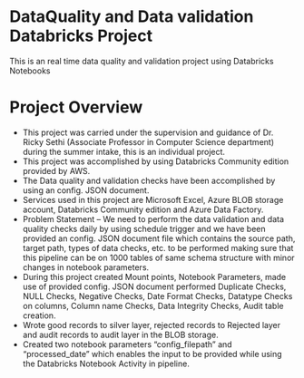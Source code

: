 # DataQuality and Data validation Databricks Project
This is an real time data quality and validation project using Databricks Notebooks

# Project Overview
* This project was carried under the supervision and guidance of Dr. Ricky Sethi (Associate Professor in Computer Science department) during the summer intake, this is an individual project.
* This project was accomplished by using Databricks Community edition provided by AWS.
* The Data quality and validation checks have been accomplished by using an config. JSON document.
* Services used in this project are Microsoft Excel, Azure BLOB storage account, Databricks Community edition and Azure Data Factory.
* Problem Statement – We need to perform the data validation and data quality checks daily by using schedule trigger and we have been provided an config. JSON document file which contains the source path, target path, types of data checks, etc. to be performed making sure that this pipeline can be on 1000 tables of same schema structure with minor changes in notebook parameters.
* During this project created Mount points, Notebook Parameters, made use of provided config. JSON document performed Duplicate Checks, NULL Checks, Negative Checks, Date Format Checks, Datatype Checks on columns, Column name Checks, Data Integrity Checks, Audit table creation.
* Wrote good records to silver layer, rejected records to Rejected layer and audit records to audit layer in the BLOB storage.
* Created two notebook parameters “config_filepath” and “processed_date” which enables the input to be provided while using the Databricks Notebook Activity in pipeline.
